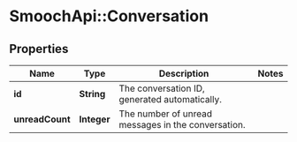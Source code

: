 # SmoochApi::Conversation

## Properties
Name | Type | Description | Notes
------------ | ------------- | ------------- | -------------
**id** | **String** | The conversation ID, generated automatically. | 
**unreadCount** | **Integer** | The number of unread messages in the conversation. | 


